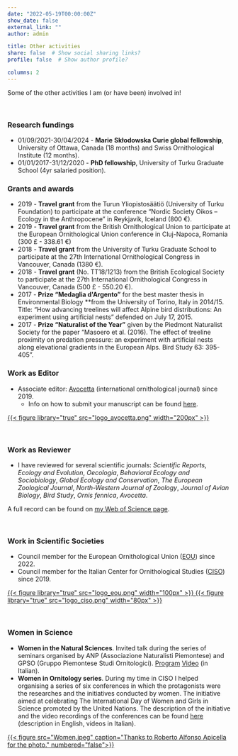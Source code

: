 ```yaml
---
date: "2022-05-19T00:00:00Z"
show_date: false
external_link: ""
author: admin

title: Other activities
share: false  # Show social sharing links?
profile: false  # Show author profile?

columns: 2
---
```

Some of the other activities I am (or have been) involved in!

<p> </p>

### Research fundings

* 01/09/2021-30/04/2024 - **Marie** **Skłodowska Curie global fellowship**, University of Ottawa, Canada (18 months) and Swiss Ornithological Institute (12 months).
* 01/01/2017-31/12/2020 - **PhD fellowship**, University of Turku Graduate School (4yr salaried position).

### Grants and awards

* 2019 - **Travel grant** from the Turun Yliopistosäätiö (University of Turku Foundation) to participate at the conference “Nordic Society Oikos – Ecology in the Anthropocene” in Reykjavík, Iceland (800 €).
* 2019 - **Travel grant** from the British Ornithological Union to participate at the European Ornithological Union conference in Cluj-Napoca, Romania (300 £ - 338.61 €)
* 2018 - **Travel grant** from the University of Turku Graduate School to participate at the 27th International Ornithological Congress in Vancouver, Canada (1380 €).
* 2018 - **Travel grant** (No. TT18/1213) from the British Ecological Society to participate at the 27th International Ornithological Congress in Vancouver, Canada (500 £ - 550.20 €).
* 2017 - **Prize “Medaglia d'Argento”** for the best master thesis in Environmental Biology **from the University of Torino, Italy in 2014/15. Title: “How advancing treelines will affect Alpine bird distributions: An experiment using artificial nests” defended on July 17, 2015.
* 2017 - **Prize “Naturalist of the Year”** given by the Piedmont Naturalist Society for the paper “Masoero et al. (2016). The effect of treeline proximity on predation pressure: an experiment with artificial nests along elevational gradients in the European Alps. Bird Study 63: 395-405”.

### Work as Editor

* Associate editor: [Avocetta](`https://www.avocetta.org/`) (international ornithological journal) since 2019.
  * Info on how to submit your manuscript can be found [here](`https://www.avocetta.org/author-guidelines/`).

<a href="https://www.avocetta.org/">
{{< figure library="true" src="logo_avocetta.png" width="200px" >}}
</a>

<p> </p>

### Work as Reviewer

* I have reviewed for several scientific journals: _Scientific Reports_, _Ecology and Evolution_, _Oecologia_, _Behavioral Ecology and Sociobiology_, _Global Ecology and Conservation_, _The European Zoological Journal_, _North-Western Journal of Zoology_, _Journal of Avian Biology_, _Bird Study_, _Ornis fennica_, _Avocetta_.

A full record can be found on [my Web of Science page](`https://www.webofscience.com/wos/author/record/G-9512-2017`).

<p> </p>

### Work in Scientific Societies

* Council member for the European Ornithological Union ([EOU](`https://eounion.org/`)) since 2022.
* Council member for the Italian Center for Ornithological Studies ([CISO](`https://ciso-coi.it/en/`)) since 2019.

<div class="row justify-content-center">
<a href="https://eounion.org/" target="_blank" rel="noopener noreferrer">
{{< figure library="true" src="logo_eou.png" width="100px" >}}
</a>
<a href="https://ciso-coi.it/en/" target="_blank" rel="noopener noreferrer">
{{< figure library="true" src="logo_ciso.png" width="80px" >}}
</a>
</div>

<p> </p>

### Women in Science

* **Women in the Natural Sciences**. Invited talk during the series of seminars organised by ANP (Associazione Naturalisti Piemontese) and GPSO (Gruppo Piemontese Studi Ornitologici). [Program](`https://naturalistipiemontesi.wordpress.com/2023/03/26/le-donne-nelle-scienze-naturali/`) [Video](`https://www.youtube.com/watch?v=XsYsxGwqd88`) (in Italian).
* **Women in Ornitology series**. During my time in CISO I helped organising a series of six conferences in which the protagonists were the researches and the initiatives conducted by women. The initiative aimed at celebrating The International Day of Women and Girls in Science promoted by the United Nations. The description of the initiative and the video recordings of the conferences can be found [here](`https://ciso-coi.it/en/attivita/le-donne-nellornitologia/`) (description in English, videos in Italian).

<a href="https://ciso-coi.it/en/attivita/le-donne-nellornitologia/" target="_blank" rel="noopener noreferrer">
{{< figure src="Women.jpeg" caption="Thanks to Roberto Alfonso Apicella for the photo." numbered="false">}}
</a>

